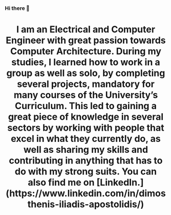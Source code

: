 ### Hi there 👋

<!--
**iliadisd/iliadisd** is a ✨ _special_ ✨ repository because its `README.md` (this file) appears on your GitHub profile.

Here are some ideas to get you started:

- 🔭 I’m currently working on ...
- 🌱 I’m currently learning ...
- 👯 I’m looking to collaborate on ...
- 🤔 I’m looking for help with ...
- 💬 Ask me about ...
- 📫 How to reach me: ...
- 😄 Pronouns: ...
- ⚡ Fun fact: ...
-->



<!-- Main text -->
<h1 align="center">I am an Electrical and Computer Engineer with great passion towards Computer Architecture. During my studies, I learned how to work in a group as well as solo, by completing several projects, mandatory for many courses of the University’s Curriculum. This led to gaining a great piece of knowledge in several sectors by working with people that excel in what they currently do, as well as sharing my skills and contributing in anything that has to do with my strong suits. You can also find me on [LinkedIn.](https://www.linkedin.com/in/dimosthenis-iliadis-apostolidis/) </h1>
